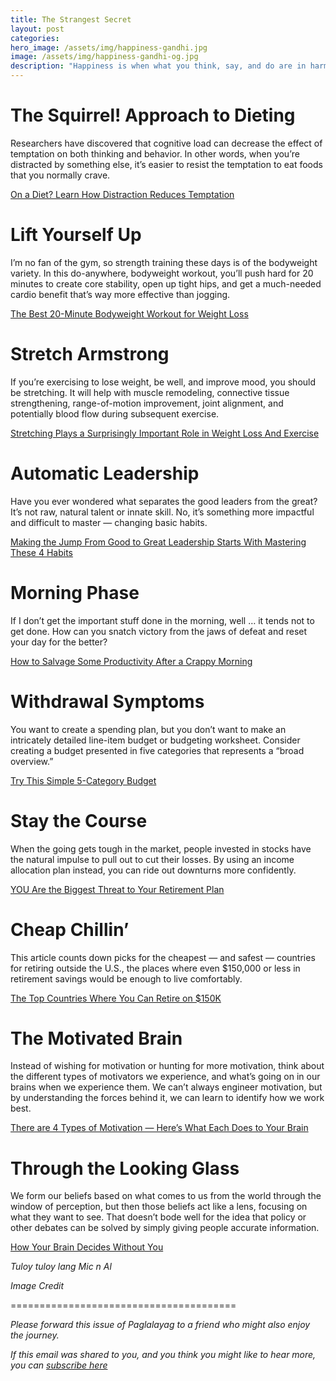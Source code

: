```yaml
---
title: The Strangest Secret
layout: post
categories:
hero_image: /assets/img/happiness-gandhi.jpg
image: /assets/img/happiness-gandhi-og.jpg
description: "Happiness is when what you think, say, and do are in harmony"
---
```


# The Squirrel! Approach to Dieting

Researchers have discovered that cognitive load can decrease the effect of temptation on both thinking and behavior. In other words, when you’re distracted by something else, it’s easier to resist the temptation to eat foods that you normally crave.

[On a Diet? Learn How Distraction Reduces Temptation](https://www.psychologytoday.com/us/blog/why-bad-looks-good/201808/diet-learn-how-distraction-reduces-temptation)


# Lift Yourself Up

I’m no fan of the gym, so strength training these days is of the bodyweight variety. In this do-anywhere, bodyweight workout, you’ll push hard for 20 minutes to create core stability, open up tight hips, and get a much-needed cardio benefit that’s way more effective than jogging.

[The Best 20-Minute Bodyweight Workout for Weight Loss](https://www.mensjournal.com/health-fitness/the-best-20-minute-bodyweight-workout-for-weight-loss/)


# Stretch Armstrong

If you’re exercising to lose weight, be well, and improve mood, you should be stretching. It will help with muscle remodeling, connective tissue strengthening, range-of-motion improvement, joint alignment, and potentially blood flow during subsequent exercise.

[Stretching Plays a Surprisingly Important Role in Weight Loss And Exercise](https://www.sciencealert.com/stretching-plays-a-surprisingly-important-role-in-weight-loss-and-exercise-here-s-why-you-should-do-it)


# Automatic Leadership

Have you ever wondered what separates the good leaders from the great? It’s not raw, natural talent or innate skill. No, it’s something more impactful and difficult to master — changing basic habits.

[Making the Jump From Good to Great Leadership Starts With Mastering These 4 Habits](https://www.inc.com/john-eades/making-jump-from-good-to-great-leadership-starts-with-mastering-these-4-habits.html)


# Morning Phase

If I don’t get the important stuff done in the morning, well … it tends not to get done. How can you snatch victory from the jaws of defeat and reset your day for the better?

[How to Salvage Some Productivity After a Crappy Morning](https://www.fastcompany.com/90213215/how-to-salvage-some-productivity-after-a-crappy-morning)

# Withdrawal Symptoms

You want to create a spending plan, but you don’t want to make an intricately detailed line-item budget or budgeting worksheet. Consider creating a budget presented in five categories that represents a “broad overview.”

[Try This Simple 5-Category Budget](https://www.thebalance.com/try-the-simple-5-category-budget-453622)


# Stay the Course

When the going gets tough in the market, people invested in stocks have the natural impulse to pull out to cut their losses. By using an income allocation plan instead, you can ride out downturns more confidently.

[YOU Are the Biggest Threat to Your Retirement Plan](https://www.kiplinger.com/article/retirement/t037-c032-s014-you-are-the-biggest-threat-to-your-retirement-plan.html)

# Cheap Chillin’

This article counts down picks for the cheapest — and safest — countries for retiring outside the U.S., the places where even $150,000 or less in retirement savings would be enough to live comfortably.

[The Top Countries Where You Can Retire on $150K](https://moneywise.com/a/ch-c/the-top-countries-retire-on-150000)

# The Motivated Brain

Instead of wishing for motivation or hunting for more motivation, think about the different types of motivators we experience, and what’s going on in our brains when we experience them. We can’t always engineer motivation, but by understanding the forces behind it, we can learn to identify how we work best.

[There are 4 Types of Motivation — Here’s What Each Does to Your Brain](https://www.fastcompany.com/90217110/here-are-the-4-types-of-motivation-and-what-they-do-to-your-brain)

# Through the Looking Glass

We form our beliefs based on what comes to us from the world through the window of perception, but then those beliefs act like a lens, focusing on what they want to see. That doesn’t bode well for the idea that policy or other debates can be solved by simply giving people accurate information.

[How Your Brain Decides Without You](https://nautil.us/issue/19/illusions/how-your-brain-decides-without-you)

*Tuloy tuloy lang
Mic n Al*

*Image Credit []()*

=======================================

*Please forward this issue of Paglalayag to a friend who might also enjoy the journey.*

*If this email was shared to you, and you think you might like to hear more, you can
 [subscribe here](https://ck.paglalayag.net/)*